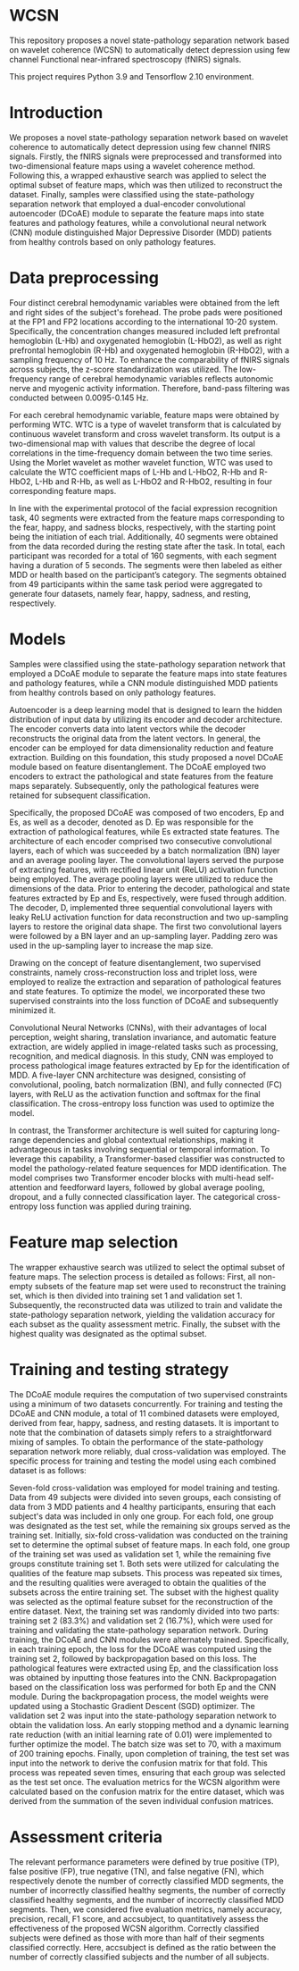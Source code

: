# WCSN
This repository proposes a novel state-pathology separation network based on wavelet coherence (WCSN) to automatically detect depression using few channel Functional near-infrared spectroscopy (fNIRS) signals.

This project requires Python 3.9 and Tensorflow 2.10 environment.

# Introduction
We proposes a novel state-pathology separation network based on wavelet coherence to automatically detect depression using few channel fNIRS signals. Firstly, the fNIRS signals were preprocessed and transformed into two-dimensional feature maps using a wavelet coherence method. Following this, a wrapped exhaustive search was applied to select the optimal subset of feature maps, which was then utilized to reconstruct the dataset. Finally, samples were classified using the state-pathology separation network that employed a dual-encoder convolutional autoencoder (DCoAE) module to separate the feature maps into state features and pathology features, while a convolutional neural network (CNN) module distinguished Major Depressive Disorder (MDD) patients from healthy controls based on only pathology features.

# Data preprocessing
Four distinct cerebral hemodynamic variables were obtained from the left and right sides of the subject's forehead. The probe pads were positioned at the FP1 and FP2 locations according to the international 10-20 system. Specifically, the concentration changes measured included left prefrontal hemoglobin (L-Hb) and oxygenated hemoglobin (L-HbO2), as well as right prefrontal hemoglobin (R-Hb) and oxygenated hemoglobin (R-HbO2), with a sampling frequency of 10 Hz. To enhance the comparability of fNIRS signals across subjects, the z-score standardization was utilized. The low-frequency range of cerebral hemodynamic variables reflects autonomic nerve and myogenic activity information. Therefore, band-pass filtering was conducted between 0.0095-0.145 Hz.

For each cerebral hemodynamic variable, feature maps were obtained by performing WTC. WTC is a type of wavelet transform that is calculated by continuous wavelet transform and cross wavelet transform. Its output is a two-dimensional map with values that describe the degree of local correlations in the time-frequency domain between the two time series. Using the Morlet wavelet as mother wavelet function, WTC was used to calculate the WTC coefficient maps of L-Hb and L-HbO2, R-Hb and R-HbO2, L-Hb and R-Hb, as well as L-HbO2 and R-HbO2, resulting in four corresponding feature maps.

In line with the experimental protocol of the facial expression recognition task, 40 segments were extracted from the feature maps corresponding to the fear, happy, and sadness blocks, respectively, with the starting point being the initiation of each trial. Additionally, 40 segments were obtained from the data recorded during the resting state after the task. In total, each participant was recorded for a total of 160 segments, with each segment having a duration of 5 seconds. The segments were then labeled as either MDD or health based on the participant’s category. The segments obtained from 49 participants within the same task period were aggregated to generate four datasets, namely fear, happy, sadness, and resting, respectively.

# Models
Samples were classified using the state-pathology separation network that employed a DCoAE module to separate the feature maps into state features and pathology features, while a CNN module distinguished MDD patients from healthy controls based on only pathology features.


Autoencoder is a deep learning model that is designed to learn the hidden distribution of input data by utilizing its encoder and decoder architecture. The encoder converts data into latent vectors while the decoder reconstructs the original data from the latent vectors. In general, the encoder can be employed for data dimensionality reduction and feature extraction. Building on this foundation, this study proposed a novel DCoAE module based on feature disentanglement. The DCoAE employed two encoders to extract the pathological and state features from the feature maps separately. Subsequently, only the pathological features were retained for subsequent classification.

Specifically, the proposed DCoAE was composed of two encoders, Ep and Es, as well as a decoder, denoted as D. Ep was responsible for the extraction of pathological features, while Es extracted state features. The architecture of each encoder comprised two consecutive convolutional layers, each of which was succeeded by a batch normalization (BN) layer and an average pooling layer. The convolutional layers served the purpose of extracting features, with rectified linear unit (ReLU) activation function being employed. The average pooling layers were utilized to reduce the dimensions of the data. Prior to entering the decoder, pathological and state features extracted by Ep and Es, respectively, were fused through addition. The decoder, D, implemented three sequential convolutional layers with leaky ReLU activation function for data reconstruction and two up-sampling layers to restore the original data shape. The first two convolutional layers were followed by a BN layer and an up-sampling layer. Padding zero was used in the up-sampling layer to increase the map size.

Drawing on the concept of feature disentanglement, two supervised constraints, namely cross-reconstruction loss and triplet loss, were employed to realize the extraction and separation of pathological features and state features. To optimize the model, we incorporated these two supervised constraints into the loss function of DCoAE and subsequently minimized it.

Convolutional Neural Networks (CNNs), with their advantages of local perception, weight sharing, translation invariance, and automatic feature extraction, are widely applied in image-related tasks such as processing, recognition, and medical diagnosis. In this study, CNN was employed to process pathological image features extracted by Ep for the identification of MDD. A five-layer CNN architecture was designed, consisting of convolutional, pooling, batch normalization (BN), and fully connected (FC) layers, with ReLU as the activation function and softmax for the final classification. The cross-entropy loss function was used to optimize the model.

 
In contrast, the Transformer architecture is well suited for capturing long-range dependencies and global contextual relationships, making it advantageous in tasks involving sequential or temporal information. To leverage this capability, a Transformer-based classifier was constructed to model the pathology-related feature sequences for MDD identification. The model comprises two Transformer encoder blocks with multi-head self-attention and feedforward layers, followed by global average pooling, dropout, and a fully connected classification layer. The categorical cross-entropy loss function was applied during training.

# Feature map selection
The wrapper exhaustive search was utilized to select the optimal subset of feature maps. The selection process is detailed as follows:
First, all non-empty subsets of the feature map set were used to reconstruct the training set, which is then divided into training set 1 and validation set 1. Subsequently, the reconstructed data was utilized to train and validate the state-pathology separation network, yielding the validation accuracy for each subset as the quality assessment metric. Finally, the subset with the highest quality was designated as the optimal subset.

# Training and testing strategy
The DCoAE module requires the computation of two supervised constraints using a minimum of two datasets concurrently. For training and testing the DCoAE and CNN module, a total of 11 combined datasets were employed, derived from fear, happy, sadness, and resting datasets. It is important to note that the combination of datasets simply refers to a straightforward mixing of samples. To obtain the performance of the state-pathology separation network more reliably, dual cross-validation was employed. The specific process for training and testing the model using each combined dataset is as follows:

Seven-fold cross-validation was employed for model training and testing. Data from 49 subjects were divided into seven groups, each consisting of data from 3 MDD patients and 4 healthy participants, ensuring that each subject's data was included in only one group. For each fold, one group was designated as the test set, while the remaining six groups served as the training set. Initially, six-fold cross-validation was conducted on the training set to determine the optimal subset of feature maps. In each fold, one group of the training set was used as validation set 1, while the remaining five groups constitute training set 1. Both sets were utilized for calculating the qualities of the feature map subsets. This process was repeated six times, and the resulting qualities were averaged to obtain the qualities of the subsets across the entire training set. The subset with the highest quality was selected as the optimal feature subset for the reconstruction of the entire dataset. Next, the training set was randomly divided into two parts: training set 2 (83.3%) and validation set 2 (16.7%), which were used for training and validating the state-pathology separation network. During training, the DCoAE and CNN modules were alternately trained. Specifically, in each training epoch, the loss for the DCoAE was computed using the training set 2, followed by backpropagation based on this loss. The pathological features were extracted using Ep, and the classification loss was obtained by inputting those features into the CNN. Backpropagation based on the classification loss was performed for both Ep and the CNN module. During the backpropagation process, the model weights were updated using a Stochastic Gradient Descent (SGD) optimizer. The validation set 2 was input into the state-pathology separation network to obtain the validation loss. An early stopping method and a dynamic learning rate reduction (with an initial learning rate of 0.01) were implemented to further optimize the model. The batch size was set to 70, with a maximum of 200 training epochs. Finally, upon completion of training, the test set was input into the network to derive the confusion matrix for that fold. This process was repeated seven times, ensuring that each group was selected as the test set once. The evaluation metrics for the WCSN algorithm were calculated based on the confusion matrix for the entire dataset, which was derived from the summation of the seven individual confusion matrices.

# Assessment criteria
The relevant performance parameters were defined by true positive (TP), false positive (FP), true negative (TN), and false negative (FN), which respectively denote the number of correctly classified MDD segments, the number of incorrectly classified healthy segments, the number of correctly classified healthy segments, and the number of incorrectly classified MDD segments. Then, we considered five evaluation metrics, namely accuracy, precision, recall, F1 score, and accsubject, to quantitatively assess the effectiveness of the proposed WCSN algorithm. Correctly classified subjects were defined as those with more than half of their segments classified correctly. Here, accsubject is defined as the ratio between the number of correctly classified subjects and the number of all subjects.
